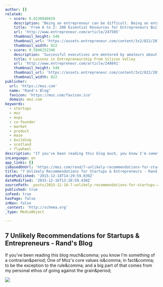 ```yaml
---
author: []
related:
  - score: 0.6230940819
    description: "Being an entrepreneur can be difficult. Being an entrepreneur attempting to launch a startup is even more challenging. The good news? You don't have to go it alone. There are a lot of tools and resources at your fingertips online to help you successfully plan, launch and run your business."
    title: 'From A to Z: 200 Essential Resources for Entrepreneurs Building a Business'
    url: 'http://www.entrepreneur.com/article/247505'
    thumbnail_height: 548
    thumbnail_url: 'https://assets.entrepreneur.com/content/3x2/822/20150114190424-jumper.jpeg'
    thumbnail_width: 822
  - score: 0.5946252346
    description: 'Successful executives are mentored by amateurs about as often as great athletes are coached by novices. That would be never. If you want to learn how to be the best at something, learn from the experts. And when it comes to building successful businesses, the experts are in the technology industry.'
    title: 9 Lessons in Entrepreneurship From Silicon Valley
    url: 'http://www.entrepreneur.com/article/248841'
    thumbnail_height: 548
    thumbnail_url: 'https://assets.entrepreneur.com/content/3x2/822/20150727161655-young-woman-business-entrepreneur.jpeg'
    thumbnail_width: 822
publisher:
  url: 'https://moz.com'
  name: "Rand's Blog"
  favicon: 'https://moz.com/favicon.ico'
  domain: moz.com
keywords:
  - startups
  - moz
  - mvps
  - co-founder
  - market
  - product
  - maze
  - building
  - scotland
  - flywheel
description: "If you've been reading this blog much, you know I'm something of a contrarian. One of Moz's core values is, in fact, to be the exception to the rule, and a big part of that comes from my personal ethos of going against the grain."
inLanguage: en
app_links: []
isBasedOnUrl: 'https://moz.com/rand/7-unlikely-recommendations-for-startups-entrepreneurs/'
title: "7 Unlikely Recommendations for Startups & Entrepreneurs - Rand's Blog"
datePublished: '2015-12-18T14:29:59.039Z'
dateModified: '2015-12-16T13:28:59.430Z'
sourcePath: _posts/2015-12-18-7-unlikely-recommendations-for-startups-and-entrepreneurs-ra.md
published: true
inFeed: true
hasPage: false
inNav: false
_context: 'http://schema.org'
_type: MediaObject

---
```

<article style=""><h1>7 Unlikely Recommendations for Startups &amp; Entrepreneurs - Rand's Blog</h1><p>If you've been reading this blog much&amp;comma; you know I'm something of a contrarian&amp;period; One of Moz's core values is&amp;comma; in fact&amp;comma; to be the exception to the rule&amp;comma; and a big part of that comes from my personal ethos of going against the grain&amp;period;</p><img src="https://moz.com/rand/wp-content/uploads/2013/08/evp-vs-mvp.gif" /></article>